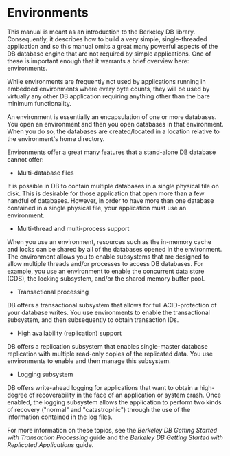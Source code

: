 # Environments
This manual is meant as an introduction to the Berkeley DB library. Consequently, it describes how to build a very simple, single-threaded application and so this manual omits a great many powerful aspects of the DB database engine that are not required by simple applications. One of these is important enough that it warrants a brief overview here: environments. 

While environments are frequently not used by applications running in embedded environments where every byte counts, they will be used by virtually any other DB application requiring anything other than the bare minimum functionality. 

An environment is essentially an encapsulation of one or more databases. You open an environment and then you open databases in that environment. When you do so, the databases are created/located in a location relative to the environment's home directory. 

Environments offer a great many features that a stand-alone DB database cannot offer: 

- Multi-database files

It is possible in DB to contain multiple databases in a single physical file on disk. This is desirable for those application that open more than a few handful of databases. However, in order to have more than one database contained in a single physical file, your application must use an environment. 

- Multi-thread and multi-process support 

When you use an environment, resources such as the in-memory cache and locks can be shared by all of the databases opened in the environment. The environment allows you to enable subsystems that are designed to allow multiple threads and/or processes to access DB databases. For example, you use an environment to enable the concurrent data store (CDS), the locking subsystem, and/or the shared memory buffer pool. 

- Transactional processing 

DB offers a transactional subsystem that allows for full ACID-protection of your database writes. You use environments to enable the transactional subsystem, and then subsequently to obtain transaction IDs. 

- High availability (replication) support 

DB offers a replication subsystem that enables single-master database replication with multiple read-only copies of the replicated data. You use environments to enable and then manage this subsystem. 

- Logging subsystem 

DB offers write-ahead logging for applications that want to obtain a high-degree of recoverability in the face of an application or system crash. Once enabled, the logging subsystem allows the application to perform two kinds of recovery ("normal" and "catastrophic") through the use of the information contained in the log files. 

For more information on these topics, see the _Berkeley DB Getting Started with Transaction Processing_ guide and the _Berkeley DB Getting Started with Replicated Applications_ guide. 